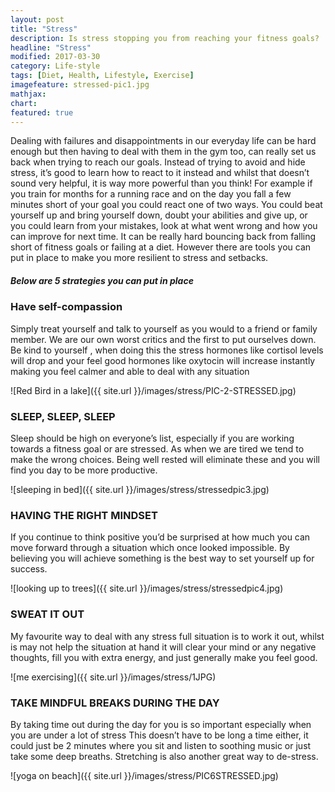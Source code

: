 ```yaml
---
layout: post
title: "Stress"
description: Is stress stopping you from reaching your fitness goals?
headline: "Stress"
modified: 2017-03-30
category: Life-style
tags: [Diet, Health, Lifestyle, Exercise]
imagefeature: stressed-pic1.jpg
mathjax: 
chart:
featured: true
---
```


<style>



</style>

Dealing with failures and disappointments in our everyday life can be hard enough but then having to deal with them in the gym too, can really set us back when trying to reach our goals.
Instead of trying to avoid and hide stress, it’s good to learn how to react to it instead and whilst that doesn’t sound very helpful, it is way more powerful than you think! For example if you train for months for a running race and on the day you fall a few minutes short of your goal you could react one of two ways. You could beat yourself up and bring yourself down, doubt your abilities and give up, or you could learn from your mistakes, look at what went wrong and how you can improve for next time. It can be really hard bouncing back from falling short of fitness goals or failing at a diet. However there are tools you can put in place to make you more resilient to stress and setbacks. 


##### Below are 5 strategies you can put in place


### Have self-compassion 
Simply treat yourself and talk to yourself as you would to a friend or family member. We are our own worst critics and the first to put ourselves down. Be kind to yourself , when doing this the stress hormones like cortisol levels will drop and your feel good hormones like oxytocin will increase instantly making you feel calmer and able to deal with any situation

![Red Bird in a lake]({{ site.url }}/images/stress/PIC-2-STRESSED.jpg)

###	SLEEP, SLEEP, SLEEP 
Sleep should be high on everyone’s list, especially if you are working towards a fitness goal or are stressed. As when we are tired we tend to make the wrong choices. Being well rested will eliminate these and you will find you day to be more productive.


![sleeping in bed]({{ site.url }}/images/stress/stressedpic3.jpg)
    
###	HAVING THE RIGHT MINDSET 
If you continue to think positive you’d be surprised at how much you can move forward through a situation which once looked impossible. By believing you will achieve something is the best way to set yourself up for success.

![looking up to trees]({{ site.url }}/images/stress/stressedpic4.jpg)

### SWEAT IT OUT
My favourite way to deal with any stress full situation is to work it out, whilst is may not help the situation at hand it will clear your mind or any negative thoughts, fill you with extra energy, and just generally make you feel good.

![me exercising]({{ site.url }}/images/stress/1JPG)

### TAKE MINDFUL BREAKS DURING THE DAY
By taking time out during the day for you is so important especially when you are under a lot of stress This doesn’t have to be long a time either, it could just be 2 minutes where you sit and listen to soothing music or just take some deep breaths. Stretching is also another great way to de-stress.

![yoga on beach]({{ site.url }}/images/stress/PIC6STRESSED.jpg)

